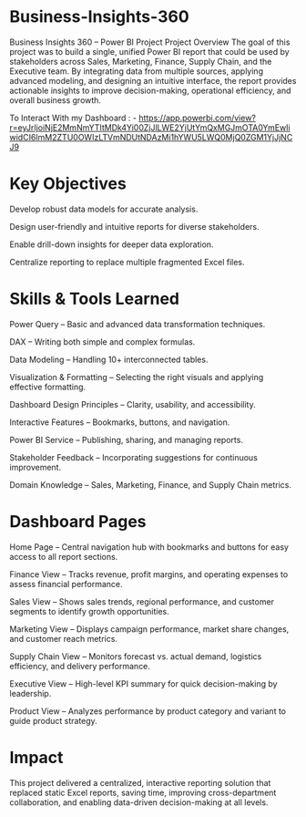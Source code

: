 # Business-Insights-360

Business Insights 360 – Power BI Project
Project Overview
The goal of this project was to build a single, unified Power BI report that could be used by stakeholders across Sales, Marketing, Finance, Supply Chain, and the Executive team.
By integrating data from multiple sources, applying advanced modeling, and designing an intuitive interface, the report provides actionable insights to improve decision-making, operational efficiency, and overall business growth.

To Interact With my Dashboard : - https://app.powerbi.com/view?r=eyJrIjoiNjE2MmNmYTItMDk4Yi00ZjJlLWE2YjUtYmQxMGJmOTA0YmEwIiwidCI6ImM2ZTU0OWIzLTVmNDUtNDAzMi1hYWU5LWQ0MjQ0ZGM1YjJjNCJ9

 # Key Objectives

Develop robust data models for accurate analysis.

Design user-friendly and intuitive reports for diverse stakeholders.

Enable drill-down insights for deeper data exploration.

Centralize reporting to replace multiple fragmented Excel files.

# Skills & Tools Learned

Power Query – Basic and advanced data transformation techniques.

DAX – Writing both simple and complex formulas.

Data Modeling – Handling 10+ interconnected tables.

Visualization & Formatting – Selecting the right visuals and applying effective formatting.

Dashboard Design Principles – Clarity, usability, and accessibility.

Interactive Features – Bookmarks, buttons, and navigation.

Power BI Service – Publishing, sharing, and managing reports.

Stakeholder Feedback – Incorporating suggestions for continuous improvement.

Domain Knowledge – Sales, Marketing, Finance, and Supply Chain metrics.

# Dashboard Pages

Home Page – Central navigation hub with bookmarks and buttons for easy access to all report sections.

Finance View – Tracks revenue, profit margins, and operating expenses to assess financial performance.

Sales View – Shows sales trends, regional performance, and customer segments to identify growth opportunities.

Marketing View – Displays campaign performance, market share changes, and customer reach metrics.

Supply Chain View – Monitors forecast vs. actual demand, logistics efficiency, and delivery performance.

Executive View – High-level KPI summary for quick decision-making by leadership.

Product View – Analyzes performance by product category and variant to guide product strategy.

# Impact
This project delivered a centralized, interactive reporting solution that replaced static Excel reports, saving time, improving cross-department collaboration, and enabling data-driven decision-making at all levels.
